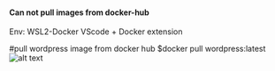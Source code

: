 ####  Can not pull images from docker-hub


Env:
WSL2-Docker
VScode + Docker extension

#pull wordpress image from docker hub
$docker pull wordpress:latest
![alt text](https://github.com/Ducmy/webroadmap2021/delete/master/docker/up.png?raw=true)








